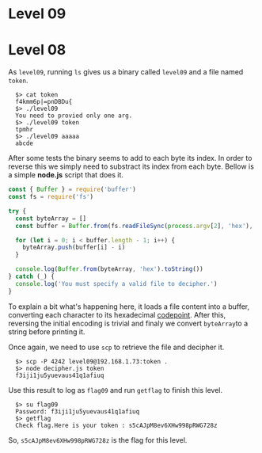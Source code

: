 # Level 09

# Level 08

As `level09`, running `ls` gives us a binary called `level09` and a file named `token`.

```shell
  $> cat token 
  f4kmm6p|=pnDBDu{  
  $> ./level09
  You need to provied only one arg.
  $> ./level09 token
  tpmhr
  $> ./level09 aaaaa
  abcde
```

After some tests the binary seems to add to each byte its index. In order to reverse this we simply need to substract its index from each byte. Bellow is a simple **node.js** script that does it. 

```js
const { Buffer } = require('buffer')
const fs = require('fs')

try {
  const byteArray = []
  const buffer = Buffer.from(fs.readFileSync(process.argv[2], 'hex'), 'hex')

  for (let i = 0; i < buffer.length - 1; i++) {
    byteArray.push(buffer[i] - i)
  }

  console.log(Buffer.from(byteArray, 'hex').toString())
} catch (_) {
  console.log('You must specify a valid file to decipher.')
}
```

To explain a bit what's happening here, it loads a file content into a buffer, converting each character to its hexadecimal [codepoint](https://en.wikipedia.org/wiki/Code_point). After this, reversing the initial encoding is trivial and finaly we convert `byteArray`to a string before printing it.

Once again, we need to use `scp` to retrieve the file and decipher it.

```shell
  $> scp -P 4242 level09@192.168.1.73:token .
  $> node decipher.js token
  f3iji1ju5yuevaus41q1afiuq
```

Use this result to log as `flag09` and run `getflag` to finish this level.

```shell
  $> su flag09
  Password: f3iji1ju5yuevaus41q1afiuq
  $> getflag
  Check flag.Here is your token : s5cAJpM8ev6XHw998pRWG728z
```

So, `s5cAJpM8ev6XHw998pRWG728z` is the flag for this level.